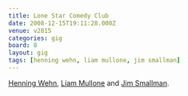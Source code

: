 ```yaml
---
title: Lone Star Comedy Club
date: 2008-12-15T19:11:28.000Z
venue: v2815
categories: gig
board: 8
layout: gig
tags: [henning wehn, liam mullone, jim smallman]
---
```

<a href="https://www.google.co.uk/search?q=henning+wehn">Henning Wehn</a>, <a href="https://www.google.co.uk/search?q=liam+mullone">Liam Mullone</a> and <a href="https://www.google.co.uk/search?q=jim+smallman">Jim Smallman</a>.